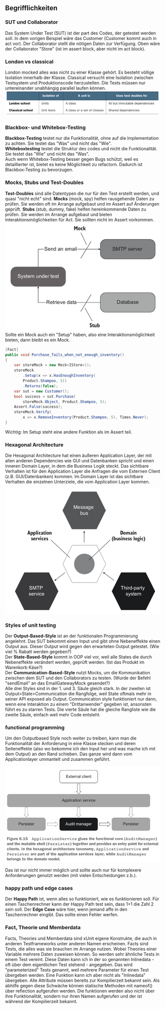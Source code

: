 ## Begrifflichkeiten

### SUT und Collaborator
Das System Under Test (SUT) ist der part des Codes, der getestet werden soll. 
In dem vorigen Beispiel wäre das Customer (Customer kommt auch in act vor). 
Der Collaborator stellt die nötigen Daten zur Verfügung. 
Oben wäre der Collaborator "Store" (ist im assert block, aber nicht im act block).

### London vs classical
London mocked alles was nicht zu einer Klasse gehört. 
Es besteht völlige Isolation innerhalb der Klasse.
Classical versucht eine Isolation zwischen Testsystem und Produktionscode herzustellen. 
Die Tests müssen nur untereinander unabhängig parallel laufen können.
![londonvsclassic](./Diagrams/londonclassic)

### Blackbox- und Whitebox-Testing
__Blackbox-Testing__ testet nur die Funktionalität, ohne auf die Implementation zu achten. Sie testet das "Was" und nicht das "Wie".  
__Whiteboxtesting__ testet die Struktur des codes und nicht die Funktionalität. Sie testet das "Wie" und nicht das "Was".  
Auch wenn Whitebox-Testing besser gegen Bugs schützt, weil es detaillierter ist, bietet es keine Möglichkeit zu refactorn. Dadurch ist Blackbox-Testing zu bevorzugen.

### Mocks, Stubs und Test-Doubles
__Test-Doubles__ sind alle Datentypen die nur für den Test erstellt werden, und quasi "nicht echt" sind. 
__Mocks__ (mock, spy) helfen rausgehende Daten zu prüfen. Sie werden oft im Arrange aufgebaut und im Assert auf Änderungen geprüft.
__Stubs__ (stub, dummy, fake) helfen hereinkommende Daten zu prüfen. Sie werden im Arrange aufgebaut und bieten Interaktionsmöglichkeiten für Act. Sie sollten nicht im Assert vorkommen.  
![mockstub](./Diagrams/mockstub)
Sollte ein Mock auch ein "Setup" haben, also eine Interaktionsmöglichkeit bieten, dann bleibt es ein Mock. 

```csharp
[Fact]
public void Purchase_fails_when_not_enough_inventory()
{
    var storeMock = new Mock<IStore>();
    storeMock
        .Setup(x => x.HasEnoughInventory(
        Product.Shampoo, 5))
        .Returns(false);
    var sut = new Customer();
    bool success = sut.Purchase(
        storeMock.Object, Product.Shampoo, 5);
    Assert.False(success);
    storeMock.Verify(
        x => x.RemoveInventory(Product.Shampoo, 5), Times.Never);
}
```

Wichtig: Im Setup steht eine andere Funktion als im Assert teil.

### Hexagonal Architecture
Die Hexagonal Architecture hat einen äußeren Application Layer, der mit allen anderen Dependencies wie GUI und Datenbanken spricht und einen inneren Domain Layer, in dem die Business Logik steckt. 
Das sichtbare Verhalten ist für den Application Layer die Anfragen die vom Externen Client (z.B. GUI/Datenbanken) kommen. Im Domain Layer ist das sichtbare Verhalten die einzelnen Unterziele, die vom Application Layer kommen. 

![hexagonal](./Diagrams/hexagonal)

### Styles of unit testing
Der __Output-Based-Style__ ist an der funktionalen Programmierung angelehnt. 
Das SUT bekommt einen Input und gibt ohne Nebeneffekte einen Output aus. 
Dieser Output wird gegen den erwarteten Output getestet. (Wie viel % Rabatt werden gegeben?)  
Der __State-Based-Style__ kommt in OOP viel vor, weil alle States die durch Nebeneffekte verändert werden, geprüft werden. (Ist das Produkt im Warenkorb Käse?)  
Der __Communication-Based-Style__ nutzt Mocks, um die Kommunikation zwischen dem SUT und den Collaborators zu testen. (Wurde der Befehl "sendEmail" an das EmailGatewayMock gesendet?)  
Alle drei Styles sind in der 1. und 3. Säule gleich stark. 
In der zweiten ist Output>State>Communication die Rangfolge, weil State oftmals mehr in seiner API exposed als Output. 
Communication style funktioniert nur dann, wenn eine Interaktion zu einem "Drittanwender" gegeben ist, ansonsten führt es zu starren Tests. 
Die vierte Säule hat die gleiche Rangliste wie die zweite Säule, einfach weil mehr Code entsteht.  

### functional programming
Um den Outputbased Style noch weiter zu treiben, kann man die Funktionalität der Anforderung in eine Klasse stecken und deren Seiteneffekte (also wo bekomme ich den Input her und was mache ich mit dem Output) an den Rand schieben. Das ganze wird dann vom Applicationlayer ummantelt und zusammen geführt. 

![144bild](./Diagrams/144bild)

Das ist nur nicht immer möglich und sollte auch nur für komplexere Anforderungen genutzt werden (mit vielen Entscheidungen z.b.).

### happy path und edge cases
Der __Happy Path__ ist, wenn alles so funktioniert, wie es funktionieren soll. Für einen Taschenrechner kann der Happy Path test sein, dass 1+1 die Zahl 2 sein soll. Der __Edge Case__ wäre hier, wenn jemand affe in den Taschenrechner eingibt. Das sollte einen Fehler werfen.

### Fact, Theorie und Memberdata
Facts, Theories und Memberdata sind xUnit eigene Konstrukte, die auch in anderen Testframeworks unter anderen Namen erscheinen.
Facts sind Tests, die alles was sie brauchen im Arrange nutzen.
Wobei Theories  einer Variable mehrere Daten zuweisen können. So werden sehr ähnliche Tests in einem Test vereint. 
Diese Daten kann ich in der so genannten Inlinedata - oft über dem eigentlichen Test stehend - angegeben. 
Das wird "parameterized" Tests genannt, weil mehrere Parameter für einen Test übergeben werden. 
Eine Funktion kann ich aber nicht als "Inlinedata" übergeben. Alle Attribute müssen bereits zur Kompilierzeit bekannt sein. Als abhilfe gegen diese Schwäche können statische Methoden mit nameof() über reflection aufgerufen werden. Die funktionen werden also nicht über ihre Funktionalität, sondern nur ihren Namen aufgerufen und der ist während der Kompilierzeit bekannt.